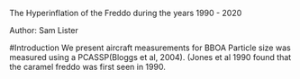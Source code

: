 The Hyperinflation of the Freddo during the years 1990 - 2020

Author: Sam Lister

#Introduction
We present aircraft measurements for BBOA
Particle size was measured using a PCASSP(Bloggs et al, 2004).
(Jones et al 1990 found that the caramel freddo was first seen in 1990.